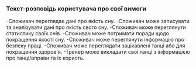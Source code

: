 ### Текст-розповідь користувача про свої вимоги
-Споживач переглядає дані про якість сну.
-Споживач може записувати та аналізувати дані про якість свого сну. 
-Споживач може переглянути статистику своїх снів.
-Споживач може потримати поради щодо покращення якості сну.
-Споживач може переглянути інформацію про безпеку праці.
-Споживач може переглядати зацікавлені танці або для покращення здоров'я.
-Тренер може викладати свої танці з інформацією про танці/вправи та їх користь.
